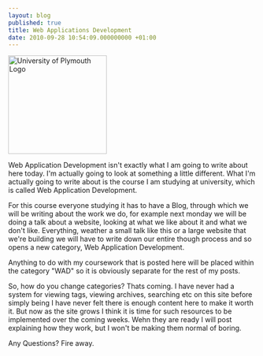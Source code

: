 ```yaml
---
layout: blog
published: true
title: Web Applications Development
date: 2010-09-28 10:54:09.000000000 +01:00
---
```


<img src="http://daniel-groves.co.uk/wordpress/wp-content/uploads/2010/09/Z43_459_UoP_colour_logo-300x300.jpg" alt="University of Plymouth Logo" title="University of Plymouth Logo" width="200" height="200" class="size-medium wp-image-319" />

Web Application Development isn't exactly what I am going to write about here today.  I'm actually going to look at something a little different.  What I'm actually going to write about is the course I am studying at university, which is called Web Application Development.  

For this course everyone studying it has to have a Blog, through which we will be writing about the work we do, for example next monday we will be doing a talk about a website, looking at what we like about it and what we don't like.  Everything, weather a small talk like this or a large website that we're building we will have to write down our entire though process and so opens a new category, Web Application Development. 

Anything to do with my coursework that is posted here will be placed within the category "WAD" so it is obviously separate for the rest of my posts.  

So, how do you change categories?  Thats coming.  I have never had a system for viewing tags, viewing archives, searching etc on this site before simply being I have never felt there is enough content here to make it worth it.  But now as the site grows I think it is time for such resources to be implemented over the coming weeks.  Wehn they are ready I will post explaining how they work, but I won't be making them normal of boring.  

Any Questions?  Fire away.  

